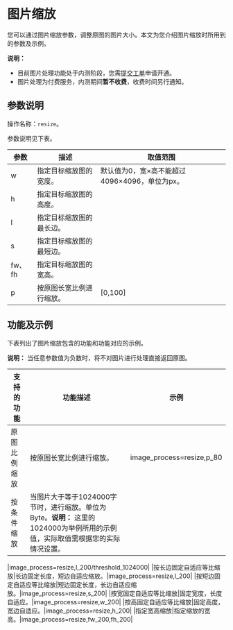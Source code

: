 # 图片缩放

您可以通过图片缩放参数，调整原图的图片大小。本文为您介绍图片缩放时所用到的参数及示例。

**说明：**

-   目前图片处理功能处于内测阶段，您需[提交工单](https://selfservice.console.aliyun.com/ticket/createIndex)申请开通。
-   图片处理为付费服务，内测期间**暂不收费**，收费时间另行通知。

## 参数说明

操作名称：`resize`。

参数说明见下表。

|参数|描述|取值范围|
|--|--|----|
|w|指定目标缩放图的宽度。|默认值为0，宽×高不能超过4096×4096，单位为px。|
|h|指定目标缩放图的高度。|
|l|指定目标缩放图的最长边。|
|s|指定目标缩放图的最短边。|
|fw、fh|指定目标缩放图的宽高。|
|p|按原图长宽比例进行缩放。|\[0,100\]|

## 功能及示例

下表列出了图片缩放包含的功能和功能对应的示例。

**说明：** 当任意参数值为负数时，将不对图片进行处理直接返回原图。

|支持的功能|功能描述|示例|
|-----|----|--|
|原图比例缩放|按原图长宽比例进行缩放。|image\_process=resize,p\_80|
|按条件缩放|当图片大于等于1024000字节时，进行缩放。单位为Byte。**说明：** 这里的1024000为举例所用的示例值，实际取值需根据您的实际情况设置。

|image\_process=resize,l\_200/threshold\_1024000|
|按长边固定自适应等比缩放|长边固定长度，短边自适应缩放。|image\_process=resize,l\_200|
|按短边固定自适应等比缩放|短边固定长度，长边自适应缩放。|image\_process=resize,s\_200|
|按宽固定自适应等比缩放|固定宽度，长度自适应。|image\_process=resize,w\_200|
|按高固定自适应等比缩放|固定高度，宽边自适应。|image\_process=resize,h\_200|
|指定宽高缩放|指定缩放的宽高。|image\_process=resize,fw\_200,fh\_200|

